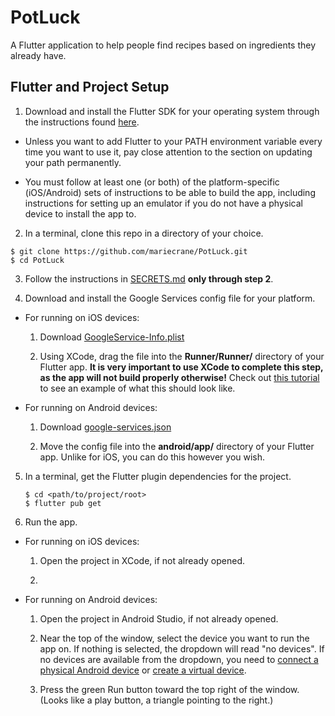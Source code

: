 # PotLuck

A Flutter application to help people find recipes based on ingredients they already have.

## Flutter and Project Setup

1. Download and install the Flutter SDK for your operating system through the instructions found
[here](https://flutter.dev/docs/get-started/install).

 - Unless you want to add Flutter to your PATH environment variable every time you want to use it,
   pay close attention to the section on updating your path permanently.

 - You must follow at least one (or both) of the platform-specific (iOS/Android) sets of instructions
   to be able to build the app, including instructions for setting up an emulator if you do not have
   a physical device to install the app to.

2. In a terminal, clone this repo in a directory of your choice.
```shell
$ git clone https://github.com/mariecrane/PotLuck.git
$ cd PotLuck
```

3. Follow the instructions in [SECRETS.md](assets/SECRETS.md) **only through step 2**.

4. Download and install the Google Services config file for your platform.

 - For running on iOS devices:

    1. Download [GoogleService-Info.plist](https://drive.google.com/a/macalester.edu/file/d/1mOMK-JNNkj9TJsLE747CmMYSvjcgy6Zr/view?usp=sharing)

    2. Using XCode, drag the file into the **Runner/Runner/** directory of your Flutter app.
    **It is very important to use XCode to complete this step, as the app will not build properly otherwise!** Check out [this tutorial](https://alligator.io/flutter/firebase-setup/#step-2-download-config-file-1) to see an example of what this should look like.

 - For running on Android devices:

    1. Download [google-services.json](https://drive.google.com/a/macalester.edu/file/d/1joJExrkmtkXLn-wJM6vyGrXR7d14g2rK/view?usp=sharing)

    2. Move the config file into the **android/app/** directory of your Flutter app. Unlike for iOS, you can do this however you wish.

5. In a terminal, get the Flutter plugin dependencies for the project.
   ```shell
   $ cd <path/to/project/root>
   $ flutter pub get
   ```

6. Run the app.

 - For running on iOS devices:

    1. Open the project in XCode, if not already opened.

    2.

 - For running on Android devices:

    1. Open the project in Android Studio, if not already opened.

    2. Near the top of the window, select the device you want to run the app on. If nothing is selected, the dropdown will read "no devices". If no devices are available from the dropdown, you need to [connect a physical Android device](https://developer.android.com/studio/run/device) or [create a virtual device](https://developer.android.com/studio/run/managing-avds#createavd).

    3. Press the green Run button toward the top right of the window. (Looks like a play button, a triangle pointing to the right.)
